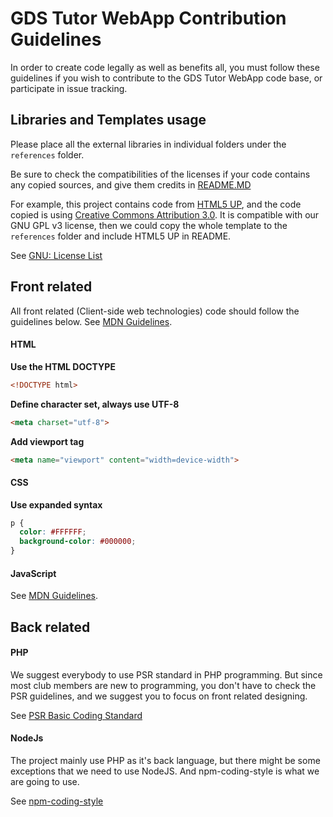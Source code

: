 # GDS Tutor WebApp Contribution Guidelines

In order to create code legally as well as benefits all, you must follow these guidelines if you wish to contribute to
the GDS Tutor WebApp code base, or participate in issue tracking.

## Libraries and Templates usage
Please place all the external libraries in individual folders under the `references` folder.

Be sure to check the compatibilities of the licenses if your code contains any copied sources, and give them credits in
[README.MD](README.MD)

For example, this project contains code from [HTML5 UP](https://html5up.net), and the code copied is using
[Creative Commons Attribution 3.0](http://creativecommons.org/licenses/by/3.0/). It is compatible with our GNU GPL v3
license, then we could copy the whole template to the `references` folder and include HTML5 UP in README.

See [GNU: License List](https://www.gnu.org/licenses/license-list.en.html)

## Front related

All front related (Client-side web technologies) code should follow the guidelines below.
See [MDN Guidelines](https://developer.mozilla.org/en-US/docs/MDN/Contribute/Guidelines).

#### HTML

**Use the HTML DOCTYPE**
```html
<!DOCTYPE html>
```

**Define character set, always use UTF-8**
```html
<meta charset="utf-8">
```

**Add viewport tag**
```html
<meta name="viewport" content="width=device-width">
```

#### CSS

**Use expanded syntax**
```css
p {
  color: #FFFFFF;
  background-color: #000000;
}
```
#### JavaScript

See [MDN Guidelines](https://developer.mozilla.org/en-US/docs/MDN/Contribute/Guidelines).

## Back related

#### PHP

We suggest everybody to use PSR standard in PHP programming. But since most club members are new to programming, you
don't have to check the PSR guidelines, and we suggest you to focus on front related designing.

See [PSR Basic Coding Standard](
https://github.com/php-fig/fig-standards/blob/master/accepted/PSR-1-basic-coding-standard.md)

#### NodeJs

The project mainly use PHP as it's back language, but there might be some exceptions that we need to use NodeJS. And
npm-coding-style is what we are going to use.

See [npm-coding-style](https://docs.npmjs.com/misc/coding-style)
